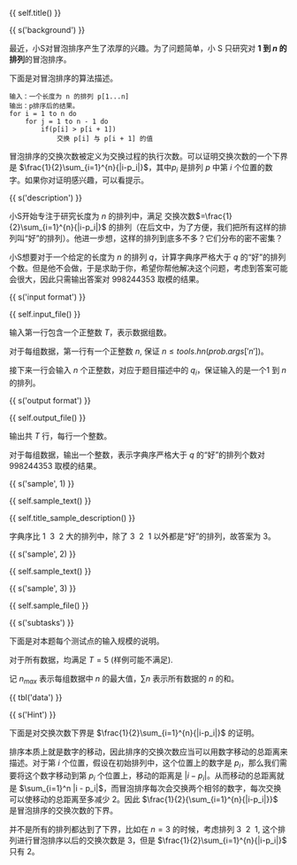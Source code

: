 {{ self.title() }}

{{ s('background') }}

最近，小S对冒泡排序产生了浓厚的兴趣。为了问题简单，小 S 只研究对 **$1$ 到 $n$ 的排列**的冒泡排序。

下面是对冒泡排序的算法描述。

```
输入：一个长度为 n 的排列 p[1...n]
输出：p排序后的结果。
for i = 1 to n do
	for j = 1 to n - 1 do
		if(p[i] > p[i + 1])
			交换 p[i] 与 p[i + 1] 的值
```

冒泡排序的交换次数被定义为交换过程的执行次数。可以证明交换次数的一个下界是 $\frac{1}{2}\sum_{i=1}^{n}{|i-p_i|}$，其中$p_i$ 是排列 $p$ 中第 $i$ 个位置的数字。如果你对证明感兴趣，可以看提示。

{{ s('description') }}

小S开始专注于研究长度为 $n$ 的排列中，满足 交换次数$=\frac{1}{2}\sum_{i=1}^{n}{|i-p_i|}$ 的排列（在后文中，为了方便，我们把所有这样的排列叫“好”的排列）。他进一步想，这样的排列到底多不多？它们分布的密不密集？

小S想要对于一个给定的长度为 $n$ 的排列 $q$，计算字典序严格大于 $q$ 的“好”的排列个数。但是他不会做，于是求助于你，希望你帮他解决这个问题，考虑到答案可能会很大，因此只需输出答案对 $998244353$ 取模的结果。

{{ s('input format') }}

{{ self.input_file() }}

输入第一行包含一个正整数 $T$，表示数据组数。

对于每组数据，第一行有一个正整数 $n$, 保证 $n \le {{ tools.hn(prob.args['n']) }}$。

接下来一行会输入 $n$ 个正整数，对应于题目描述中的 $q_i$，保证输入的是一个$1$ 到 $n$ 的排列。

{{ s('output format') }}

{{ self.output_file() }}

输出共 $T$ 行，每行一个整数。

对于每组数据，输出一个整数，表示字典序严格大于 $q$ 的“好”的排列个数对 998244353 取模的结果。

{{ s('sample', 1) }}

{{ self.sample_text() }}

{{ self.title_sample_description() }}

字典序比 $1~~3~~2$ 大的排列中，除了 $3~~2~~1$ 以外都是“好”的排列，故答案为 3。

{{ s('sample', 2) }}

{{ self.sample_text() }}

{{ s('sample', 3) }}

{{ self.sample_file() }}

{{ s('subtasks') }}

下面是对本题每个测试点的输入规模的说明。

对于所有数据，均满足 $T = 5$ (样例可能不满足). 

记 $n_{max}$ 表示每组数据中 $n$ 的最大值，$\sum{n}$ 表示所有数据的 $n$ 的和。

{{ tbl('data') }}

{{ s('Hint') }}

下面是对交换次数下界是 $\frac{1}{2}\sum_{i=1}^{n}{|i-p_i|}$ 的证明。

排序本质上就是数字的移动，因此排序的交换次数应当可以用数字移动的总距离来描述。对于第 $i$ 个位置，假设在初始排列中，这个位置上的数字是 $p_i$，那么我们需要将这个数字移动到第 $p_i$ 个位置上，移动的距离是 $|i - p_i|$。从而移动的总距离就是 $\sum_{i=1}^n |i - p_i|$，而冒泡排序每次会交换两个相邻的数字，每次交换可以使移动的总距离至多减少 2。因此 $\frac{1}{2}{\sum_{i=1}^{n}{|i-p_i|}}$ 是冒泡排序的交换次数的下界。

并不是所有的排列都达到了下界，比如在 $n=3$ 的时候，考虑排列 $3 ~~ 2~~1$, 这个排列进行冒泡排序以后的交换次数是 3，但是 $\frac{1}{2}\sum_{i=1}^{n}{|i-p_i|}$ 只有 2。
